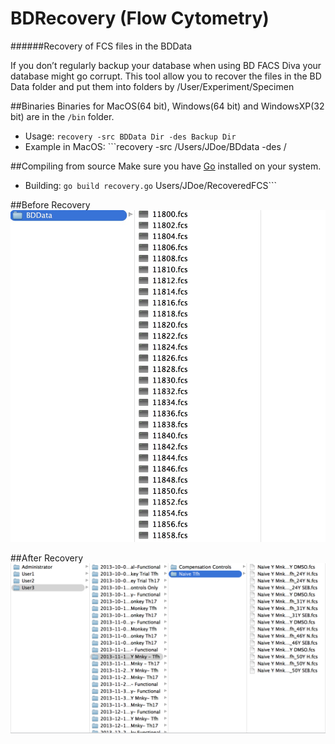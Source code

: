 # BDRecovery (Flow Cytometry)
######Recovery of FCS files in the BDData

If you don’t regularly backup your database
when using BD FACS Diva your database might go 
corrupt.  This tool allow you  to recover the files
in the BD Data folder and put them into folders by
/User/Experiment/Specimen 

##Binaries
Binaries for MacOS(64 bit), Windows(64 bit) and WindowsXP(32 bit) are in the ```/bin``` folder. 

+ Usage:  ```recovery -src BDData Dir -des Backup Dir ``` 
+ Example in MacOS:  ```recovery -src /Users/JDoe/BDdata -des /

##Compiling from source
Make sure you have [Go](golang.org) installed on your system.

+ Building:  ```go build recovery.go```
Users/JDoe/RecoveredFCS```


##Before Recovery 
![Before Recovery](./img/before.jpg)

##After Recovery
![After Recovery](./img/after.jpg)



